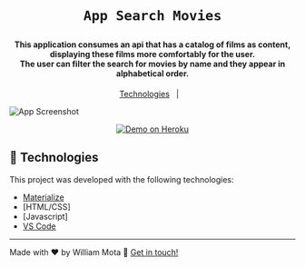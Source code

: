 <h1 align="center">
   
    App Search Movies
</h1>

<p align="center">

<h4 align="center">
  This application consumes an api that has a catalog of films as content, displaying these films more comfortably for the user.
  <br>
The user can filter the search for movies by name and they appear in alphabetical order.
</h4>

<p align="center">
  <a href="#rocket-technologies">Technologies</a>&nbsp;&nbsp;&nbsp;|&nbsp;&nbsp;&nbsp;
</p>

![App Screenshot](https://res.cloudinary.com/dhmkfekt2/image/upload/v1605974939/searchmovies_an85tw.gif)

<p align="center">
  <a href="https://www.heroku.com/" target="_blank">
    <img alt="Demo on Heroku" src="https://res.cloudinary.com/dhmkfekt2/image/upload/v1605976288/demo_on_heroku_btn_mqam0k.svg">
  </a>
</p>

## :rocket: Technologies

This project was developed with the following technologies:

- [Materialize](https://materializecss.com/)
- [HTML/CSS]
- [Javascript]
- [VS Code][vscode]

---

Made with ♥ by William Mota :wave: [Get in touch!](https://www.linkedin.com/in/williamdlm/)

[vscode]: https://code.visualstudio.com/
